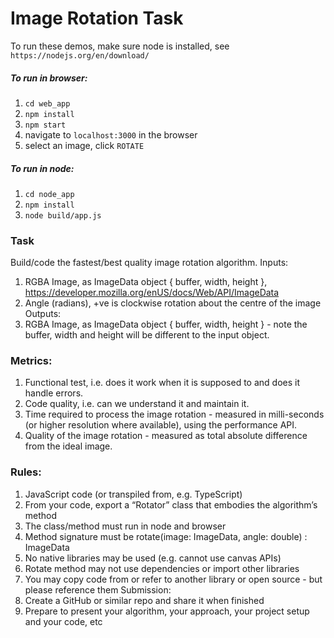 # Image Rotation Task

To run these demos, make sure node is installed, see `https://nodejs.org/en/download/`

##### To run in browser:

1. `cd web_app`
2. `npm install`
3. `npm start`
4. navigate to `localhost:3000` in the browser
5. select an image, click `ROTATE`

##### To run in node:

1. `cd node_app`
2. `npm install`
3. `node build/app.js`

### Task

Build/code the fastest/best quality image rotation algorithm.
Inputs:

1. RGBA Image, as ImageData object { buffer, width, height }, https://developer.mozilla.org/enUS/docs/Web/API/ImageData
2. Angle (radians), +ve is clockwise rotation about the centre of the image
   Outputs:
3. RGBA Image, as ImageData object { buffer, width, height } - note the buffer, width and height will be
   different to the input object.

### Metrics:

1. Functional test, i.e. does it work when it is supposed to and does it handle errors.
2. Code quality, i.e. can we understand it and maintain it.
3. Time required to process the image rotation - measured in milli-seconds (or higher resolution where
   available), using the performance API.
4. Quality of the image rotation - measured as total absolute difference from the ideal image.

### Rules:

1. JavaScript code (or transpiled from, e.g. TypeScript)
2. From your code, export a “Rotator” class that embodies the algorithm’s method
3. The class/method must run in node and browser
4. Method signature must be rotate(image: ImageData, angle: double) : ImageData
5. No native libraries may be used (e.g. cannot use canvas APIs)
6. Rotate method may not use dependencies or import other libraries
7. You may copy code from or refer to another library or open source - but please reference them
   Submission:
8. Create a GitHub or similar repo and share it when finished
9. Prepare to present your algorithm, your approach, your project setup and your code, etc

